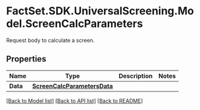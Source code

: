 # FactSet.SDK.UniversalScreening.Model.ScreenCalcParameters
Request body to calculate a screen.

## Properties

Name | Type | Description | Notes
------------ | ------------- | ------------- | -------------
**Data** | [**ScreenCalcParametersData**](ScreenCalcParametersData.md) |  | 

[[Back to Model list]](../README.md#documentation-for-models) [[Back to API list]](../README.md#documentation-for-api-endpoints) [[Back to README]](../README.md)

